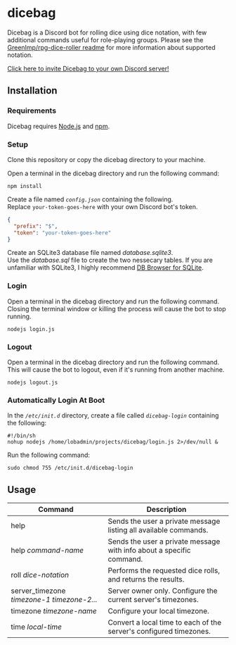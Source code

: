 # dicebag

Dicebag is a Discord bot for rolling dice using dice notation, with few additional commands useful for role-playing groups.
Please see the [GreenImp/rpg-dice-roller readme][3] for more information about supported notation.

[Click here to invite Dicebag to your own Discord server!][4]

## Installation

### Requirements

Dicebag requires [Node.js][1] and [npm][2].

### Setup

Clone this repository or copy the dicebag directory to your machine.

Open a terminal in the dicebag directory and run the following command:
```shell
npm install
```
Create a file named *`config.json`* containing the following.  
Replace `your-token-goes-here` with your own Discord bot's token.
```json
{
  "prefix": "$",
  "token": "your-token-goes-here"
}
```
Create an SQLite3 database file named *database.sqlite3*.  
Use the *database.sql* file to create the two nessecary tables.
If you are unfamiliar with SQLite3, I highly recommend [DB Browser for SQLite][5].

### Login

Open a terminal in the dicebag directory and run the following command.  
Closing the terminal window or killing the process will cause the bot to stop running.
```shell
nodejs login.js
```

### Logout

Open a terminal in the dicebag directory and run the following command.  
This will cause the bot to logout, even if it's running from another machine.
```shell
nodejs logout.js
```

### Automatically Login At Boot

In the *`/etc/init.d`* directory, create a file called *`dicebag-login`* containing the following:
```shell
#!/bin/sh
nohup nodejs /home/lobadmin/projects/dicebag/login.js 2>/dev/null &
```
Run the following command:
```shell
sudo chmod 755 /etc/init.d/dicebag-login
```

## Usage

| Command                                    | Description                                                          |
| ------------------------------------------ | -------------------------------------------------------------------- |
| help                                       | Sends the user a private message listing all available commands.     |
| help *command-name*                        | Sends the user a private message with info about a specific command. |
| roll *dice-notation*                       | Performs the requested dice rolls, and returns the results.          |
| server_timezone *timezone-1 timezone-2...* | Server owner only. Configure the current server's timezones.         |
| timezone *timezone-name*                   | Configure your local timezone.                                       |
| time *local-time*                          | Convert a local time to each of the server's configured timezones.   |

[1]: https://nodejs.org/en/
[2]: https://www.npmjs.com/
[3]: https://github.com/GreenImp/rpg-dice-roller/blob/master/readme.md#supported-notation
[4]: https://discordapp.com/api/oauth2/authorize?client_id=425049940788641802&permissions=67584&scope=bot
[5]: http://sqlitebrowser.org/